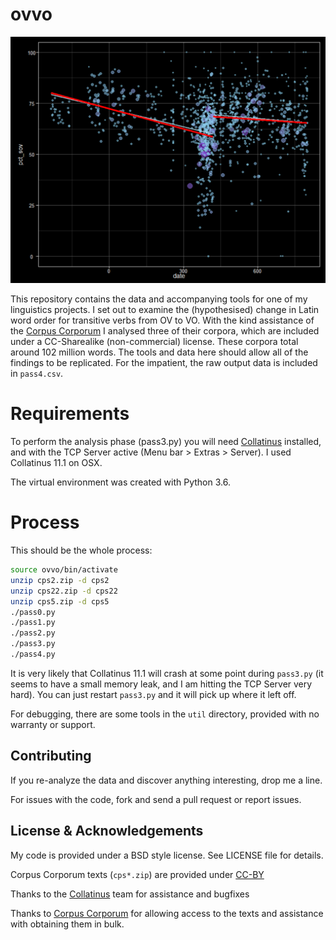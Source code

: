 ovvo
====

![scatterplot](assets/latin.png?raw=true)

This repository contains the data and accompanying tools for one of my linguistics projects. I set out to examine the (hypothesised) change in Latin word order for transitive verbs from OV to VO. With the kind assistance of the [Corpus Corporum](http://www.mlat.uzh.ch/MLS/index.php?lang=0) I analysed three of their corpora, which are included under a CC-Sharealike (non-commercial) license. These corpora total around 102 million words. The tools and data here should allow all of the findings to be replicated. For the impatient, the raw output data is included in `pass4.csv`.

Requirements
============

To perform the analysis phase (pass3.py) you will need [Collatinus](https://outils.biblissima.fr/en/collatinus) installed, and with the TCP Server active (Menu bar > Extras > Server). I used Collatinus 11.1 on OSX.

The virtual environment was created with Python 3.6.

Process
=======

This should be the whole process:

```bash
source ovvo/bin/activate
unzip cps2.zip -d cps2
unzip cps22.zip -d cps22
unzip cps5.zip -d cps5
./pass0.py
./pass1.py
./pass2.py
./pass3.py
./pass4.py
```

It is very likely that Collatinus 11.1 will crash at some point during `pass3.py` (it seems to have a small memory leak, and I am hitting the TCP Server very hard). You can just restart `pass3.py` and it will pick up where it left off.

For debugging, there are some tools in the `util` directory, provided with no warranty or support.

## Contributing

If you re-analyze the data and discover anything interesting, drop me a line.

For issues with the code, fork and send a pull request or report issues.

## License & Acknowledgements

My code is provided under a BSD style license. See LICENSE file for details.

Corpus Corporum texts (`cps*.zip`) are provided under [CC-BY](https://creativecommons.org/licenses/by-sa/2.5/au/legalcode)

Thanks to the [Collatinus](https://outils.biblissima.fr/en/collatinus) team for assistance and bugfixes

Thanks to [Corpus Corporum](http://www.mlat.uzh.ch/MLS/index.php?lang=0) for allowing access to the texts and assistance with obtaining them in bulk.
